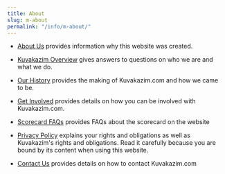 ```yaml
---
title: About
slug: m-about
permalink: "/info/m-about/"
---
```


- [About Us](/info/about) provides information why this website was created. 

- [Kuvakazim Overview](/info/kuvakazim-overview) gives answers to questions on who we are and what we do.

- [Our History](/info/our-history) provides the making of Kuvakazim.com and how we came to be.

- [Get Involved](/info/get-involved) provides details on how you can be involved with Kuvakazim.com.

 

- [Scorecard FAQs](/info/scorecard) provides FAQs about the scorecard on the website 

- [Privacy Policy](/info/privacy-policy) explains your rights and obligations as well as Kuvakazim's rights and obligations. Read it carefully because you are bound by its content when using this website.

- [Contact Us](/info/contact) provides details on how to contact Kuvakazim.com
